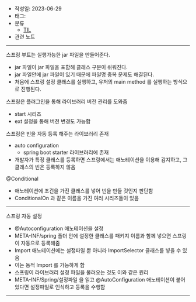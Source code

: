 - 작성일: 2023-06-29
- 태그: 
- 분류
    - [TIL](TIL.md)
- 관련 노트

---

스프링 부트는 실행가능한 jar 파일을 만들어준다.

- jar 파일이 jar 파일을 포함해 클래스 구분이 쉬워진다.
- jar 파일안에 jar 파일이 있기 때문에 파일명 중복 문제도 해결된다.
- 처음에 스프링 설정 클래스를 실행하고, 유저의 main method 를 실행하는 방식으로 진행된다.

스프링은 플러그인을 통해 라이브러리 버전 관리를 도와줌

- start 시리즈
- ext 설정을 통해 버전 변경도 가능함

스프링은 빈을 자동 등록 해주는 라이브러리 존재

- auto configuration
    - spring boot starter 라이브러리에 존재
- 개발자가 특정 클래스를 등록하면 스프링에서는 애노테이션을 이용해 감지하고, 그 클래스의 빈은 등록하지 않음

@Conditional

- 애노테이션에 조건을 가진 클래스를 넣어 빈을 만들 것인지 판단함
- ConditionalOn 과 같은 이름을 가진 여러 시리즈들이 있음

---

스프링 자동 설정

- @Autoconfiguration 애노테이션을 설정
- META-INF/spring 폴더 안에 설정한 클래스를 패키지 이름과 함께 넣으면 스프링이 자동으로 등록해줌
- Import 애노테이션에는 설정파일 뿐 아니라 ImportSelector 클래스를 넣을 수 있음
- 이는 동적 Import 를 가능하게 함
- 스프링이 라이브러리 설정 파일을 불러오는 것도 이와 같은 원리
- META-INF/Spring/설정파일 을 읽고 @AutoConfiguration 애노테이션이 붙어있다면 설정파일로 인식하고 등록을 수행함

---

